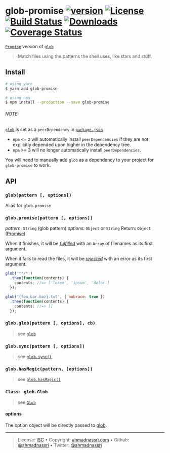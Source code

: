 # glob-promise [![version][npm-version]][npm-url] [![License][license-image]][license-url] [![Build Status][travis-image]][travis-url] [![Downloads][npm-downloads]][npm-url] [![Coverage Status][codeclimate-coverage]][codeclimate-url]

[`Promise`][Promise] version of [`glob`][glob]

> Match files using the patterns the shell uses, like stars and stuff.

## Install

```bash
# using yarn
$ yarn add glob-promise

# using npm
$ npm install --production --save glob-promise
```

###### NOTE: 

[`glob`][glob] is set as a `peerDependency` in [`package.json`](package.json)

- `npm` <= `2` will automatically install `peerDependencies` if they are not explicitly depended upon higher in the dependency tree.
- `npm` >= 3 will no longer automatically install `peerDependencies`.

You will need to manually add `glob` as a dependency to your project for `glob-promise` to work.

## API

### `glob(pattern [, options])`

Alias for `glob.promise`

### `glob.promise(pattern [, options])`

_pattern_: `String` (glob pattern)
_options_: `Object` or `String`
Return: `Object` ([Promise])

When it finishes, it will be [_fulfilled_](http://promisesaplus.com/#point-26) with an `Array` of filenames as its first argument.

When it fails to read the files, it will be [_rejected_](http://promisesaplus.com/#point-30) with an error as its first argument.

```js
glob('**/*')
  .then(function(contents) {
    contents; //=> ['lorem', 'ipsum', 'dolor']
  });

glob('{foo,bar.baz}.txt', { nobrace: true })
  .then(function(contents) {
    contents; //=> []
  });
```

### `glob.glob(pattern [, options], cb)`

> see [`glob`](https://github.com/isaacs/node-glob#globpattern-options-cb)

### `glob.sync(pattern [, options])`

> see [`glob.sync()`](https://github.com/isaacs/node-glob#globsyncpattern-options)

### `glob.hasMagic(pattern, [options])`

> see [`glob.hasMagic()`](https://github.com/isaacs/node-glob#globhasmagicpattern-options)

### `Class: glob.Glob`

> see [`Glob`](https://github.com/isaacs/node-glob#class-globglob)


#### options

The option object will be directly passed to [glob](https://github.com/isaacs/node-glob#options).

---
> License: [ISC][license-url] &bull; 
> Copyright: [ahmadnassri.com](https://www.ahmadnassri.com) &bull; 
> Github: [@ahmadnassri](https://github.com/ahmadnassri) &bull; 
> Twitter: [@ahmadnassri](https://twitter.com/ahmadnassri)

[license-url]: http://choosealicense.com/licenses/isc/
[license-image]: https://img.shields.io/github/license/ahmadnassri/glob-promise.svg?style=flat-square

[travis-url]: https://travis-ci.org/ahmadnassri/glob-promise
[travis-image]: https://img.shields.io/travis/ahmadnassri/glob-promise.svg?style=flat-square

[npm-url]: https://www.npmjs.com/package/glob-promise
[npm-version]: https://img.shields.io/npm/v/glob-promise.svg?style=flat-square
[npm-downloads]: https://img.shields.io/npm/dm/glob-promise.svg?style=flat-square

[codeclimate-url]: https://codeclimate.com/github/ahmadnassri/glob-promise
[codeclimate-coverage]: https://api.codeclimate.com/v1/badges/0eeee939931b69446450/test_coverage?style=flat-square

[glob]: https://github.com/isaacs/node-glob
[Promise]: http://promisesaplus.com/
